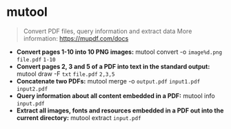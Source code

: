 # mutool
> Convert PDF files, query information and extract data
> More information: <https://mupdf.com/docs>
- **Convert pages 1-10 into 10 PNG images:**
mutool convert -o `image%d.png` `file.pdf` `1-10`
- **Convert pages 2, 3 and 5 of a PDF into text in the standard output:**
mutool draw -F `txt` `file.pdf` `2,3,5`
- **Concatenate two PDFs:**
mutool merge -o `output.pdf` `input1.pdf` `input2.pdf`
- **Query information about all content embedded in a PDF:**
mutool info `input.pdf`
- **Extract all images, fonts and resources embedded in a PDF out into the current directory:**
mutool extract `input.pdf`
